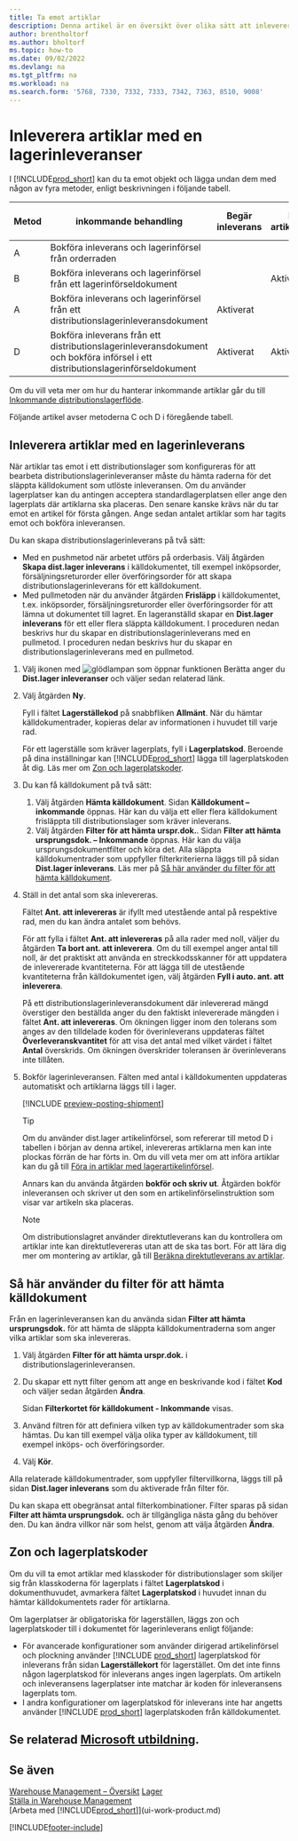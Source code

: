 ```yaml
---
title: Ta emot artiklar
description: Denna artikel är en översikt över olika sätt att inleverera artiklar på ett lagerställe med en distributionslagerinleverans.
author: brentholtorf
ms.author: bholtorf
ms.topic: how-to
ms.date: 09/02/2022
ms.devlang: na
ms.tgt_pltfrm: na
ms.workload: na
ms.search.form: '5768, 7330, 7332, 7333, 7342, 7363, 8510, 9008'
---
```

# Inleverera artiklar med en lagerinleveranser

I [!INCLUDE[prod_short](includes/prod_short.md)] kan du ta emot objekt och lägga undan dem med någon av fyra metoder, enligt beskrivningen i följande tabell.

|Metod|inkommande behandling|Begär inleverans|Begär artikelinförsel|Komplexitetsnivå (mer information på [Warehouse Management – översikt](design-details-warehouse-management.md))|  
|------------|---------------------|--------------|----------------|------------|  
|A|Bokföra inleverans och lagerinförsel från orderraden|||Ingen tilldelad distributionslageraktivitet.|  
|B|Bokföra inleverans och lagerinförsel från ett lagerinförseldokument||Aktiverat|Grundläggande: Order för order|  
|A|Bokföra inleverans och lagerinförsel från ett distributionslagerinleveransdokument|Aktiverat||Grundläggande: Konsoliderad inleverans-/utleveransbokföring för flera order.|  
|D|Bokföra inleverans från ett distributionslagerinleveransdokument och bokföra införsel i ett distributionslagerinförseldokument|Aktiverat|Aktiverat|Avancerat|  

Om du vill veta mer om hur du hanterar inkommande artiklar går du till [Inkommande distributionslagerflöde](design-details-inbound-warehouse-flow.md).

Följande artikel avser metoderna C och D i föregående tabell.

## Inleverera artiklar med en lagerinleverans

När artiklar tas emot i ett distributionslager som konfigureras för att bearbeta distributionslagerinleveranser måste du hämta raderna för det släppta källdokument som utlöste inleveransen. Om du använder lagerplatser kan du antingen acceptera standardlagerplatsen eller ange den lagerplats där artiklarna ska placeras. Den senare kanske krävs när du tar emot en artikel för första gången. Ange sedan antalet artiklar som har tagits emot och bokföra inleveransen.  

Du kan skapa distributionslagerinleverans på två sätt:

* Med en pushmetod när arbetet utförs på orderbasis. Välj åtgärden **Skapa dist.lager inleverans** i källdokumentet, till exempel inköpsorder, försäljningsreturorder eller överföringsorder för att skapa distributionslagerinleverans för ett källdokument.
* Med pullmetoden när du använder åtgärden **Frisläpp** i källdokumentet, t.ex. inköpsorder, försäljningsreturorder eller överföringsorder för att lämna ut dokumentet till lagret. En lageranställd skapar en **Dist.lager inleverans** för ett eller flera släppta källdokument. I proceduren nedan beskrivs hur du skapar en distributionslagerinleverans med en pullmetod. I proceduren nedan beskrivs hur du skapar en distributionslagerinleverans med en pullmetod.

1. Välj ikonen med ![glödlampan som öppnar funktionen Berätta](media/ui-search/search_small.png "Berätta för mig vad du vill göra") anger du **Dist.lager inleveranser** och väljer sedan relaterad länk.  
2. Välj åtgärden **Ny**.  

    Fyll i fältet **Lagerställekod** på snabbfliken **Allmänt**. När du hämtar källdokumentrader, kopieras delar av informationen i huvudet till varje rad.

    För ett lagerställe som kräver lagerplats, fyll i **Lagerplatskod**. Beroende på dina inställningar kan [!INCLUDE[prod_short](includes/prod_short.md)] lägga till lagerplatskoden åt dig. Läs mer om [Zon och lagerplatskoder](warehouse-how-receive-items.md#zone-and-bin-codes).  

3. Du kan få källdokument på två sätt:

    1. Välj åtgärden **Hämta källdokument**. Sidan **Källdokument – inkommande** öppnas. Här kan du välja ett eller flera källdokument frisläppta till distributionslager som kräver inleverans.
    2. Välj åtgärden **Filter för att hämta urspr.dok.**. Sidan **Filter att hämta ursprungsdok. – Inkommande** öppnas. Här kan du välja ursprungsdokumentfilter och köra det. Alla släppta källdokumentrader som uppfyller filterkriterierna läggs till på sidan **Dist.lager inleverans**. Läs mer på [Så här använder du filter för att hämta källdokument](warehouse-how-receive-items.md#how-to-use-filters-to-get-source-documents).

4. Ställ in det antal som ska inlevereras.

    Fältet **Ant. att inlevereras** är ifyllt med utestående antal på respektive rad, men du kan ändra antalet som behövs. 

    För att fylla i fältet **Ant. att inlevereras** på alla rader med noll, väljer du åtgärden **Ta bort ant. att inleverera**. Om du till exempel anger antal till noll, är det praktiskt att använda en streckkodsskanner för att uppdatera de inlevererade kvantiteterna. För att lägga till de utestående kvantiteterna från källdokumentet igen, välj åtgärden **Fyll i auto. ant. att inleverera**.  

    På ett distributionslagerinleveransdokument där inlevererad mängd överstiger den beställda anger du den faktiskt inlevererade mängden i fältet **Ant. att inlevereras**. Om ökningen ligger inom den tolerans som anges av den tilldelade koden för överinleverans uppdateras fältet **Överleveranskvantitet** för att visa det antal med vilket värdet i fältet **Antal** överskrids. Om ökningen överskrider toleransen är överinleverans inte tillåten.

5. Bokför lagerinleveransen. Fälten med antal i källdokumenten uppdateras automatiskt och artiklarna läggs till i lager.  

    [!INCLUDE [preview-posting-shipment](includes/preview-posting-shipment.md)]

    > [!TIP]
    > Om du använder dist.lager artikelinförsel, som refererar till metod D i tabellen i början av denna artikel, inlevereras artiklarna men kan inte plockas förrän de har förts in. Om du vill veta mer om att införa artiklar kan du gå till [Föra in artiklar med lagerartikelinförsel](warehouse-how-to-put-items-away-with-warehouse-put-aways.md).
    >
    > Annars kan du använda åtgärden **bokför och skriv ut**. Åtgärden bokför inleveransen och skriver ut den som en artikelinförselinstruktion som visar var artikeln ska placeras.

    > [!NOTE]  
    > Om distributionslagret använder direktutleverans kan du kontrollera om artiklar inte kan direktutlevereras utan att de ska tas bort. För att lära dig mer om montering av artiklar, gå till [Beräkna direktutleverans av artiklar](warehouse-how-to-cross-dock-items.md).

## Så här använder du filter för att hämta källdokument

Från en lagerinleveransen kan du använda sidan **Filter att hämta ursprungsdok.** för att hämta de släppta källdokumentraderna som anger vilka artiklar som ska inlevereras.

1. Välj åtgärden **Filter för att hämta urspr.dok.** i distributionslagerinleveransen.
2. Du skapar ett nytt filter genom att ange en beskrivande kod i fältet **Kod** och väljer sedan åtgärden **Ändra**.

    Sidan **Filterkortet för källdokument - Inkommande** visas.

3. Använd filtren för att definiera vilken typ av källdokumentrader som ska hämtas. Du kan till exempel välja olika typer av källdokument, till exempel inköps- och överföringsorder.
4. Välj **Kör**.  

Alla relaterade källdokumentrader, som uppfyller filtervillkorna, läggs till på sidan **Dist.lager inleverans** som du aktiverade från filter för.

Du kan skapa ett obegränsat antal filterkombinationer. Filter sparas på sidan **Filter att hämta ursprungsdok.** och är tillgängliga nästa gång du behöver den. Du kan ändra villkor när som helst, genom att välja åtgärden **Ändra**.

## Zon och lagerplatskoder

Om du vill ta emot artiklar med klasskoder för distributionslager som skiljer sig från klasskoderna för lagerplats i fältet **Lagerplatskod** i dokumenthuvudet, avmarkera fältet **Lagerplatskod** i huvudet innan du hämtar källdokumentets rader för artiklarna.  
<!-- TBD, table with comparison of various options-->

Om lagerplatser är obligatoriska för lagerställen, läggs zon och lagerplatskoder till i dokumentet för lagerinleverans enligt följande:

* För avancerade konfigurationer som använder dirigerad artikelinförsel och plockning använder [!INCLUDE [prod_short](includes/prod_short.md)] lagerplatskod för inleverans från sidan **Lagerställekort** för lagerstället. Om det inte finns någon lagerplatskod för inleverans anges ingen lagerplats. Om artikeln och inleveransens lagerplatser inte matchar är koden för inleveransens lagerplats tom.
* I andra konfigurationer om lagerplatskod för inleverans inte har angetts använder [!INCLUDE [prod_short](includes/prod_short.md)] lagerplatskoden från källdokumentet.

## Se relaterad [Microsoft utbildning](/training/modules/receive-invoice-dynamics-d365-business-central/index).

## Se även

[Warehouse Management – Översikt](design-details-warehouse-management.md)
[Lager](inventory-manage-inventory.md)  
[Ställa in Warehouse Management](warehouse-setup-warehouse.md)  
[Arbeta med [!INCLUDE[prod_short](includes/prod_short.md)]](ui-work-product.md)  

[!INCLUDE[footer-include](includes/footer-banner.md)]
